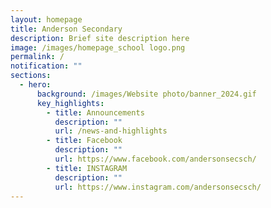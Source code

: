 ```yaml
---
layout: homepage
title: Anderson Secondary
description: Brief site description here
image: /images/homepage_school logo.png
permalink: /
notification: ""
sections:
  - hero:
      background: /images/Website photo/banner_2024.gif
      key_highlights:
        - title: Announcements
          description: ""
          url: /news-and-highlights
        - title: Facebook
          description: ""
          url: https://www.facebook.com/andersonsecsch/
        - title: INSTAGRAM
          description: ""
          url: https://www.instagram.com/andersonsecsch/
---
```

